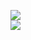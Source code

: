 [![](https://img.shields.io/badge/Made%20With-Github%20Spray-lightgrey.svg?style=for-the-badge&logo=github)](https://github.com/Annihil/github-spray#94)  
[![](https://i.imgur.com/2DrTn0Z.gif)](https://github.com/Annihil/github-spray)